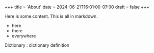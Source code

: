 +++
title = 'About'
date = 2024-06-21T16:01:00-07:00
draft = false
+++

Here is some content. This is all in markdown.

- here
- there
- everywhere

Dictionary
: dictionary definition
